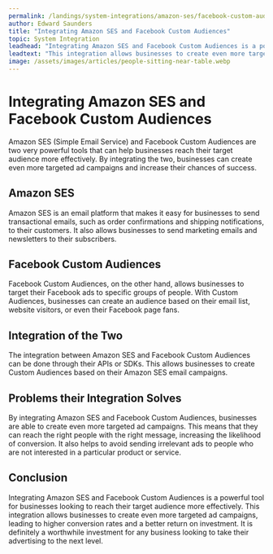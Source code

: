```yaml
---
permalink: /landings/system-integrations/amazon-ses/facebook-custom-audiences
author: Edward Saunders
title: "Integrating Amazon SES and Facebook Custom Audiences"
topic: System Integration
leadhead: "Integrating Amazon SES and Facebook Custom Audiences is a powerful tool for businesses looking to reach their target audience more effectively"
leadtext: "This integration allows businesses to create even more targeted ad campaigns, leading to higher conversion rates and a better return on investment. It is definitely a worthwhile investment for any business looking to take their advertising to the next level."
image: /assets/images/articles/people-sitting-near-table.webp
---
```

<div class="arttext">
<h1>Integrating Amazon SES and Facebook Custom Audiences</h1>

<p>Amazon SES (Simple Email Service) and Facebook Custom Audiences are two very powerful tools that can help businesses reach their target audience more effectively. By integrating the two, businesses can create even more targeted ad campaigns and increase their chances of success.</p>

<h2>Amazon SES</h2>

<p>Amazon SES is an email platform that makes it easy for businesses to send transactional emails, such as order confirmations and shipping notifications, to their customers. It also allows businesses to send marketing emails and newsletters to their subscribers.</p>

<h2>Facebook Custom Audiences</h2>

<p>Facebook Custom Audiences, on the other hand, allows businesses to target their Facebook ads to specific groups of people. With Custom Audiences, businesses can create an audience based on their email list, website visitors, or even their Facebook page fans.</p>

<h2>Integration of the Two</h2>

<p>The integration between Amazon SES and Facebook Custom Audiences can be done through their APIs or SDKs. This allows businesses to create Custom Audiences based on their Amazon SES email campaigns.</p>

<h2>Problems their Integration Solves</h2>

<p>By integrating Amazon SES and Facebook Custom Audiences, businesses are able to create even more targeted ad campaigns. This means that they can reach the right people with the right message, increasing the likelihood of conversion. It also helps to avoid sending irrelevant ads to people who are not interested in a particular product or service.</p>

<h2>Conclusion</h2>

<p>Integrating Amazon SES and Facebook Custom Audiences is a powerful tool for businesses looking to reach their target audience more effectively. This integration allows businesses to create even more targeted ad campaigns, leading to higher conversion rates and a better return on investment. It is definitely a worthwhile investment for any business looking to take their advertising to the next level.</p>

</div>